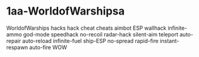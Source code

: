 # 1aa-WorldofWarshipsa
WorldofWarships hacks hack cheat cheats aimbot ESP wallhack infinite-ammo god-mode speedhack no-recoil radar-hack silent-aim teleport auto-repair auto-reload infinite-fuel ship-ESP no-spread rapid-fire instant-respawn auto-fire WOW

